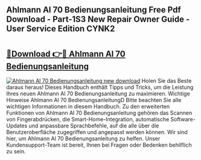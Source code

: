## Ahlmann Al 70 Bedienungsanleitung Free Pdf Download - Part-1S3 New Repair Owner Guide - User Service Edition CYNK2

# <h2><a href="http://df30tb.blite.top/?on=Ahlmann+Al+70+Bedienungsanleitung">🔗Download 👉🔴 Ahlmann Al 70 Bedienungsanleitung</a></h2>

[![Ahlmann Al 70 Bedienungsanleitung new download](https://i.imgur.com/lujVjoI.png)](http://df30tb.blite.top/?on=Ahlmann+Al+70+Bedienungsanleitung)
Holen Sie das Beste daraus heraus! Dieses Handbuch enthält Tipps und Tricks, um die Leistung Ihres neuen Ahlmann Al 70 Bedienungsanleitung zu maximieren. Wichtige Hinweise Ahlmann Al 70 BedienungsanleitungD Bitte beachten Sie alle wichtigen Informationen in diesem Handbuch. Zu den erweiterten Funktionen von Ahlmann Al 70 Bedienungsanleitung gehören das Scannen von Fingerabdrücken, die Smart-Home-Integration, automatische Software-Updates und anpassbare Sprachbefehle, auf die alle über die Benutzeroberfläche zugegriffen und angepasst werden können. Wir sind hier, um Ahlmann Al 70 Bedienungsanleitung zu helfen. Unser Kundensupport-Team ist bereit, Ihnen bei Fragen oder Bedenken behilflich zu sein.
